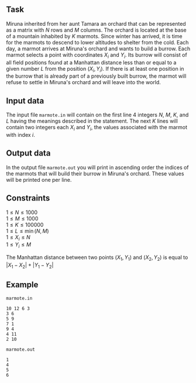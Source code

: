 ## Task

Miruna inherited from her aunt Tamara an orchard that can be represented as a matrix with $N$ rows and $M$ columns. The orchard is located at the base of a mountain inhabited by $K$ marmots. Since winter has arrived, it is time for the marmots to descend to lower altitudes to shelter from the cold. Each day, a marmot arrives at Miruna's orchard and wants to build a burrow. Each marmot selects a point with coordinates $X_i$ and $Y_i$. Its burrow will consist of all field positions found at a Manhattan distance less than or equal to a given number $L$ from the position $(X_i, Y_i)$. If there is at least one position in the burrow that is already part of a previously built burrow, the marmot will refuse to settle in Miruna's orchard and will leave into the world.

## Input data

The input file `marmote.in` will contain on the first line 4 integers $N$, $M$, $K$, and $L$ having the meanings described in the statement. The next $K$ lines will contain two integers each $X_i$ and $Y_i$, the values associated with the marmot with index $i$.

## Output data

In the output file `marmote.out` you will print in ascending order the indices of the marmots that will build their burrow in Miruna's orchard. These values will be printed one per line.

## Constraints

$1 \leq N \leq 1000$  
$1 \leq M \leq 1000$  
$1 \leq K \leq 100000$  
$1 \leq L \leq \min(N, M)$  
$1 \leq X_i \leq N$  
$1 \leq Y_i \leq M$  

The Manhattan distance between two points $(X_1, Y_1)$ and $(X_2, Y_2)$ is equal to $|X_1 - X_2| + |Y_1 - Y_2|$ 

## Example

`marmote.in`  
```
10 12 6 3
3 6
5 9
7 1
9 4
4 11
2 10
```

`marmote.out`  
```
1
4
5
6
```